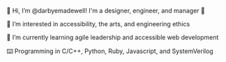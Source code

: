 👋 Hi, I’m @darbyemadewell! I'm a designer, engineer, and manager 🎉

👀 I’m interested in accessibility, the arts, and engineering ethics

🌱 I’m currently learning agile leadership and accessible web development 

⌨️ Programming in C/C++, Python, Ruby, Javascript, and SystemVerilog

<!---
darbyemadewell/darbyemadewell is a ✨ special ✨ repository because its `README.md` (this file) appears on your GitHub profile.
You can click the Preview link to take a look at your changes.
--->
